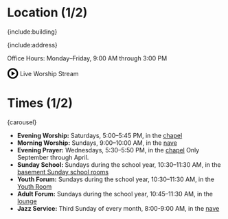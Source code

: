 # Location (1/2)

{include:building}

{include:address}

Office Hours: Monday–Friday, 9:00&nbsp;AM through 3:00&nbsp;PM

<p>
   <a style="text-decoration: none;" target="_blank" href="https://www.facebook.com/grace.live.54584/videos">
     <img class="interface" style="vertical-align: middle;" alt="Play Video Icon" src="./theme/icons/video.png">
     <span style="vertical-align: middle;">Live Worship Stream</span>
   </a>
</p>

# Times (1/2)

{carousel}

*   **Evening Worship:** Saturdays, 5:00–5:45 PM, in the
    [chapel](visit.cgi#chapel)
*   **Morning Worship:** Sundays, 9:00–10:00&nbsp;AM, in the
    [nave](visit.cgi#nave)
*   **Evening Prayer:** Wednesdays, 5:30–5:50&nbsp;PM, in the
    [chapel](visit.cgi#chapel) Only September through April.
*   **Sunday School:** Sundays during the school year, 10:30–11:30&nbsp;AM, in
    the [basement Sunday school rooms](visit.cgi#sunday-school-rooms)
*   **Youth Forum:** Sundays during the school year, 10:30–11:30&nbsp;AM, in the
    [Youth Room](visit.cgi#youth-room)
*   **Adult Forum:** Sundays during the school year, 10:45–11:30&nbsp;AM,
    in the [lounge](visit.cgi#lounge)
*   **Jazz Service:** Third Sunday of every month, 8:00-9:00&nbsp;AM, in the
    [nave](visit.cgi#nave)

